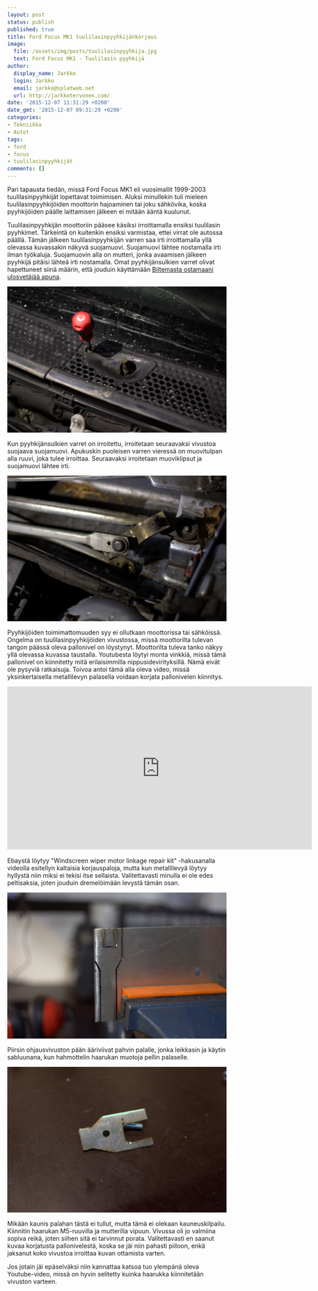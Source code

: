 ```yaml
---
layout: post
status: publish
published: true
title: Ford Focus MK1 tuulilasinpyyhkijänkorjaus
image:
  file: /assets/img/posts/tuulilasinpyyhkija.jpg
  text: Ford Focus MK1 - Tuulilasin pyyhkijä
author:
  display_name: Jarkko
  login: Jarkko
  email: jarkko@splatweb.net
  url: http://jarkkotervonen.com/
date: '2015-12-07 11:31:29 +0200'
date_gmt: '2015-12-07 09:31:29 +0200'
categories:
- Tekniikka
- Autot
tags:
- ford
- focus
- tuulilasinpyyhkijät
comments: []
---
```

Pari tapausta tiedän, missä Ford Focus MK1 eli vuosimallit 1999-2003 tuulilasinpyyhkijät lopettavat toimimisen. Aluksi minullekin tuli mieleen tuulilasinpyyhkijöiden moottorin hajoaminen tai joku sähkövika, koska pyyhkijöiden päälle laittamisen jälkeen ei mitään ääntä kuulunut.

Tuulilasinpyyhkijän moottoriin pääsee käsiksi irroittamalla ensiksi tuulilasin pyyhkimet. Tärkeintä on kuitenkin ensiksi varmistaa, ettei virrat ole autossa päällä. Tämän jälkeen tuulilasinpyyhkijän varren saa irti irroittamalla yllä olevassa kuvassakin näkyvä suojamuovi. Suojamuovi lähtee nostamalla irti ilman työkaluja. Suojamuovin alla on mutteri, jonka avaamisen jälkeen pyyhkijä pitäisi lähteä irti nostamalla. Omat pyyhkijänsulkien varret olivat hapettuneet siinä määrin, että jouduin käyttämään [Biltemasta ostamaani ulosvetäjää apuna](http://www.biltema.fi/fi/Autoilu---MP/Tyokalut-ja-korjaamon-varustus/Ulosvedin/Pallonivelen-ulosvedin-2000019461/).

<img src="/assets/img/posts/suojamuovin-irroitus.jpg" alt="Suojamuovin irroitus" />

Kun pyyhkijänsulkien varret on irroitettu, irroitetaan seuraavaksi vivustoa suojaava suojamuovi. Apukuskin puoleisen varren vieressä on muovitulpan alla ruuvi, joka tulee irroittaa. Seuraavaksi irroitetaan muoviklipsut ja suojamuovi lähtee irti.

<img src="/assets/img/posts/pyyhkijan-mekanismi.jpg" alt="Pyyhkijän mekanismi" />

Pyyhkijöiden toimimattomuuden syy ei ollutkaan moottorissa tai sähköissä. Ongelma on tuulilasinpyyhkijöiden vivustossa, missä moottorilta tulevan tangon päässä oleva pallonivel on löystynyt. Moottorilta tuleva tanko näkyy yllä olevassa kuvassa taustalla. Youtubesta löytyi monta vinkkiä, missä tämä pallonivel on kiinnitetty mitä erilaisimmilla nippusidevirityksillä. Nämä eivät ole pysyviä ratkaisuja. Toivoa antoi tämä alla oleva video, missä yksinkertaisella metallilevyn palasella voidaan korjata pallonivelen kiinnitys.

<iframe src="https://www.youtube.com/embed/iirmgj92nfg" width="700" height="375" frameborder="0" allowfullscreen="allowfullscreen"></iframe>

Ebaystä löytyy "Windscreen wiper motor linkage repair kit" -hakusanalla videolla esitellyn kaltaisia korjauspaloja, mutta kun metallilevyä löytyy hyllystä niin miksi ei tekisi itse sellaista. Valitettavasti minulla ei ole edes peltisaksia, joten jouduin dremelöimään levystä tämän osan.

<img src="/assets/img/posts/pellin-leikkaamista.jpg" alt="Pellin leikkaaminen" />

Piirsin ohjausvivuston pään ääriviivat pahvin palalle, jonka leikkasin ja käytin sabluunana, kun hahmottelin haarukan muotoja pellin palaselle.

<img src="/assets/img/posts/tyostetty-osa-valmiina.jpg" alt="Työstetty osa" />

Mikään kaunis palahan tästä ei tullut, mutta tämä ei olekaan kauneuskilpailu. Kiinnitin haarukan M5-ruuvilla ja mutterilla vipuun. Vivussa oli jo valmiina sopiva reikä, joten siihen sitä ei tarvinnut porata. Valitettavasti en saanut kuvaa korjatusta pallonivelestä, koska se jäi niin pahasti piiloon, enkä jaksanut koko vivustoa irroittaa kuvan ottamista varten.

Jos jotain jäi epäselväksi niin kannattaa katsoa tuo ylempänä oleva Youtube-video, missä on hyvin selitetty kuinka haarukka kiinnitetään vivuston varteen.
